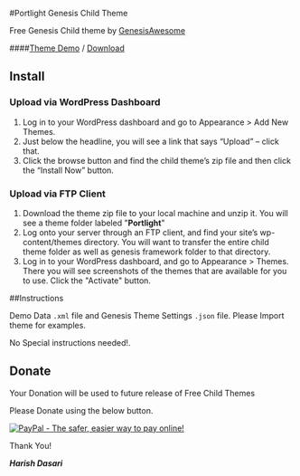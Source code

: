 #Portlight Genesis Child Theme

Free Genesis Child theme by [GenesisAwesome](http://www.genesisawesome.com)

####[Theme Demo](http://www.genesisawesome.com/themes/portlight-genesis-child-theme/demo/) / [Download](http://www.genesisawesome.com/themes/portlight-genesis-child-theme/)



## Install


### Upload via WordPress Dashboard

1. Log in to your WordPress dashboard and go to Appearance > Add New Themes.
2. Just below the headline, you will see a link that says “Upload” – click that.
3. Click the browse button and find the child theme’s zip file and then click the “Install Now” button.

### Upload via FTP Client

1. Download the theme zip file to your local machine and unzip it. You will see a theme folder labeled "**Portlight**"
2. Log onto your server through an FTP client, and find your site’s wp-content/themes directory. You will want to transfer the entire child theme folder as well as genesis framework folder to that directory.
3. Log in to your WordPress dashboard, and go to Appearance > Themes. There you will see screenshots of the themes that are available for you to use. Click the "Activate" button.

##Instructions

Demo Data `.xml` file and Genesis Theme Settings `.json` file. Please Import theme for examples. 

No Special instructions needed!.


## Donate

Your Donation will be used to future release of Free Child Themes

Please Donate using the below button.


[<img src="https://www.paypalobjects.com/en_US/i/btn/btn_donateCC_LG.gif" alt="PayPal - The safer, easier way to pay online!" />](http://www.genesisawesome.com/donate/)


Thank You!

**_Harish Dasari_**